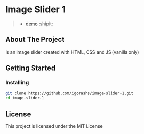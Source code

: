# Image Slider 1

> - [demo](https://igorashs.github.io/image-slider-1/) :shipit:

## About The Project
Is an image slider created with HTML, CSS and JS (vanilla only)

## Getting Started
### Installing
```bash
git clone https://github.com/igorashs/image-slider-1.git
cd image-slider-1
```

## License

This project is licensed under the MIT License
